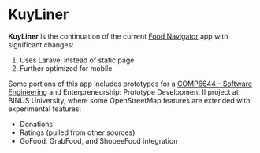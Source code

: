 # KuyLiner
**KuyLiner** is the continuation of the current [Food Navigator](https://github.com/reinhart1010/food-navigator) app with significant changes:

1. Uses Laravel instead of static page
2. Further optimized for mobile

Some portions of this app includes prototypes for a [COMP6644 - Software Engineering](http://curriculum.binus.ac.id/course/comp6644) and Enterpreneurship: Prototype Development II project at BINUS University, where some OpenStreetMap features are extended with experimental features:

+ Donations
+ Ratings (pulled from other sources)
+ GoFood, GrabFood, and ShopeeFood integration
